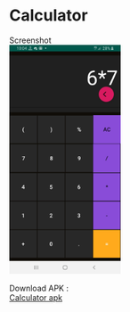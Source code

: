 # Calculator

Screenshot
<br>
<img src="/Calculator/Screenshot_Calculator.jpg" alt="drawing" width="200"/>

Download APK :  
[Calculator apk](https://github.com/dh1n3sh/Android-Apps/tree/master/Calculator/Calculator.apk)
